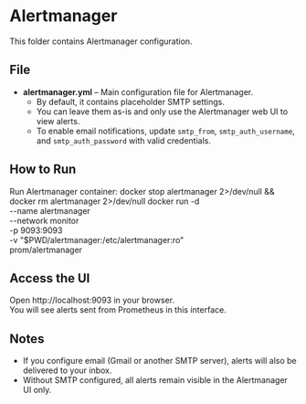 # Alertmanager

This folder contains Alertmanager configuration.

## File
- **alertmanager.yml** – Main configuration file for Alertmanager.  
  - By default, it contains placeholder SMTP settings.  
  - You can leave them as-is and only use the Alertmanager web UI to view alerts.  
  - To enable email notifications, update `smtp_from`, `smtp_auth_username`, and `smtp_auth_password` with valid credentials.

## How to Run
Run Alertmanager container:
docker stop alertmanager 2>/dev/null && docker rm alertmanager 2>/dev/null
docker run -d \
  --name alertmanager \
  --network monitor \
  -p 9093:9093 \
  -v "$PWD/alertmanager:/etc/alertmanager:ro" \
  prom/alertmanager

## Access the UI
Open http://localhost:9093 in your browser.  
You will see alerts sent from Prometheus in this interface.  

## Notes
- If you configure email (Gmail or another SMTP server), alerts will also be delivered to your inbox.  
- Without SMTP configured, all alerts remain visible in the Alertmanager UI only.
